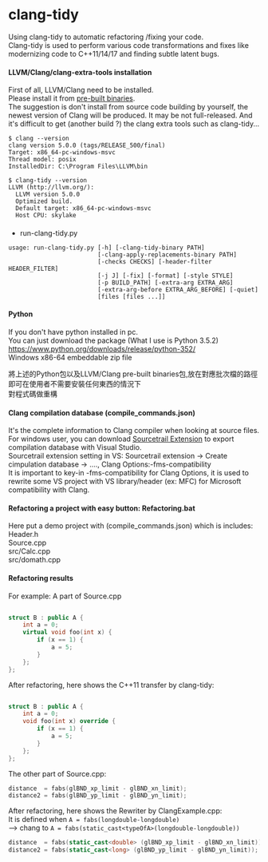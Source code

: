# clang-tidy

Using clang-tidy to automatic refactoring /fixing your code.  
Clang-tidy is used to perform various code transformations and fixes like modernizing code to C++11/14/17 and finding subtle latent bugs.   

#### LLVM/Clang/clang-extra-tools installation
First of all, LLVM/Clang need to be installed.  
Please install it from [pre-built binaries](http://releases.llvm.org/download.html).  
The suggestion is don't install from source code building by yourself, the newest version of Clang will be produced. It may be not full-released. And it's difficult to get (another build ?) the clang extra tools such as clang-tidy...  
```
$ clang --version  
clang version 5.0.0 (tags/RELEASE_500/final)  
Target: x86_64-pc-windows-msvc  
Thread model: posix  
InstalledDir: C:\Program Files\LLVM\bin  
  
$ clang-tidy --version  
LLVM (http://llvm.org/):  
  LLVM version 5.0.0  
  Optimized build.  
  Default target: x86_64-pc-windows-msvc  
  Host CPU: skylake  

```

#### 

#### 
* run-clang-tidy.py
```
usage: run-clang-tidy.py [-h] [-clang-tidy-binary PATH]
                         [-clang-apply-replacements-binary PATH]
                         [-checks CHECKS] [-header-filter HEADER_FILTER]
                         [-j J] [-fix] [-format] [-style STYLE]
                         [-p BUILD_PATH] [-extra-arg EXTRA_ARG]
                         [-extra-arg-before EXTRA_ARG_BEFORE] [-quiet]
                         [files [files ...]]

```

#### Python
If you don't have python installed in pc.  
You can just download the package (What I use is Python 3.5.2)  
https://www.python.org/downloads/release/python-352/  
Windows x86-64 embeddable zip file  


將上述的Python包以及LLVM/Clang pre-built binaries包,放在對應批次檔的路徑  
即可在使用者不需要安裝任何東西的情況下  
對程式碼做重構  
  

#### Clang compilation database (compile_commands.json)
It's the complete information to Clang compiler when looking at source files.  
For windows user, you can download [Sourcetrail Extension](https://www.sourcetrail.com/blog/export_clang_compilation_database_from_visual_studio_solution/) to export compilation database with Visual Studio.  
Sourcetrail extension setting in VS: Sourcetrail extension -> Create cimpulation database -> ...., Clang Options:-fms-compatibility  
It is important to key-in -fms-compatibility for Clang Options, it is used to rewrite some VS project with VS library/header (ex: MFC) for Microsoft compatibility with Clang.

#### Refactoring a project with easy button: Refactoring.bat
Here put a demo project with (compile_commands.json) which is includes:   
Header.h  
Source.cpp  
src/Calc.cpp  
src/domath.cpp  
  
#### Refactoring results
For example: A part of Source.cpp
```c++

struct B : public A {
	int a = 0;
	virtual void foo(int x) {
		if (x == 1) {
			a = 5;
		}
	};
};

```
After refactoring, here shows the C++11 transfer by clang-tidy:   
```c++

struct B : public A {
	int a = 0;
	void foo(int x) override {
		if (x == 1) {
			a = 5;
		}
	};
};
```  
The other part of Source.cpp: 

```c++
distance  = fabs(glBND_xp_limit - glBND_xn_limit);
distance2 = fabs(glBND_yp_limit - glBND_yn_limit);
```  
After refactoring, here shows the Rewriter by ClangExample.cpp:  
It is defined when `A = fabs(longdouble-longdouble)`  
--> chang to  `A = fabs(static_cast<typeOfA>(longdouble-longdouble))`
```c++
distance  = fabs(static_cast<double> (glBND_xp_limit - glBND_xn_limit));
distance2 = fabs(static_cast<long> (glBND_yp_limit - glBND_yn_limit));
```
